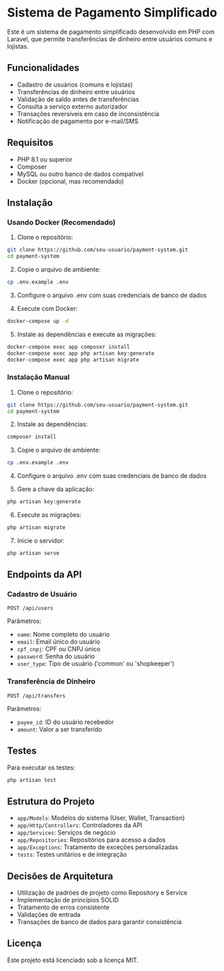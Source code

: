 # Sistema de Pagamento Simplificado

Este é um sistema de pagamento simplificado desenvolvido em PHP com Laravel, que permite transferências de dinheiro entre usuários comuns e lojistas.

## Funcionalidades

- Cadastro de usuários (comuns e lojistas)
- Transferências de dinheiro entre usuários
- Validação de saldo antes de transferências
- Consulta a serviço externo autorizador
- Transações reversíveis em caso de inconsistência
- Notificação de pagamento por e-mail/SMS

## Requisitos

- PHP 8.1 ou superior
- Composer
- MySQL ou outro banco de dados compatível
- Docker (opcional, mas recomendado)

## Instalação

### Usando Docker (Recomendado)

1. Clone o repositório:
```bash
git clone https://github.com/seu-usuario/payment-system.git
cd payment-system
```

2. Copie o arquivo de ambiente:
```bash
cp .env.example .env
```

3. Configure o arquivo .env com suas credenciais de banco de dados

4. Execute com Docker:
```bash
docker-compose up -d
```

5. Instale as dependências e execute as migrações:
```bash
docker-compose exec app composer install
docker-compose exec app php artisan key:generate
docker-compose exec app php artisan migrate
```

### Instalação Manual

1. Clone o repositório:
```bash
git clone https://github.com/seu-usuario/payment-system.git
cd payment-system
```

2. Instale as dependências:
```bash
composer install
```

3. Copie o arquivo de ambiente:
```bash
cp .env.example .env
```

4. Configure o arquivo .env com suas credenciais de banco de dados

5. Gere a chave da aplicação:
```bash
php artisan key:generate
```

6. Execute as migrações:
```bash
php artisan migrate
```

7. Inicie o servidor:
```bash
php artisan serve
```

## Endpoints da API

### Cadastro de Usuário
```
POST /api/users
```
Parâmetros:
- `name`: Nome completo do usuário
- `email`: Email único do usuário
- `cpf_cnpj`: CPF ou CNPJ único
- `password`: Senha do usuário
- `user_type`: Tipo de usuário ('common' ou 'shopkeeper')

### Transferência de Dinheiro
```
POST /api/transfers
```
Parâmetros:
- `payee_id`: ID do usuário recebedor
- `amount`: Valor a ser transferido

## Testes

Para executar os testes:

```bash
php artisan test
```

## Estrutura do Projeto

- `app/Models`: Modelos do sistema (User, Wallet, Transaction)
- `app/Http/Controllers`: Controladores da API
- `app/Services`: Serviços de negócio
- `app/Repositories`: Repositórios para acesso a dados
- `app/Exceptions`: Tratamento de exceções personalizadas
- `tests`: Testes unitários e de integração

## Decisões de Arquitetura

- Utilização de padrões de projeto como Repository e Service
- Implementação de princípios SOLID
- Tratamento de erros consistente
- Validações de entrada
- Transações de banco de dados para garantir consistência

## Licença

Este projeto está licenciado sob a licença MIT.
